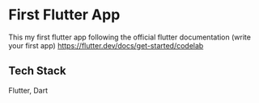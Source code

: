 # First Flutter App
This my first flutter app following the official flutter documentation (write your first app) https://flutter.dev/docs/get-started/codelab

## Tech Stack
Flutter, Dart

